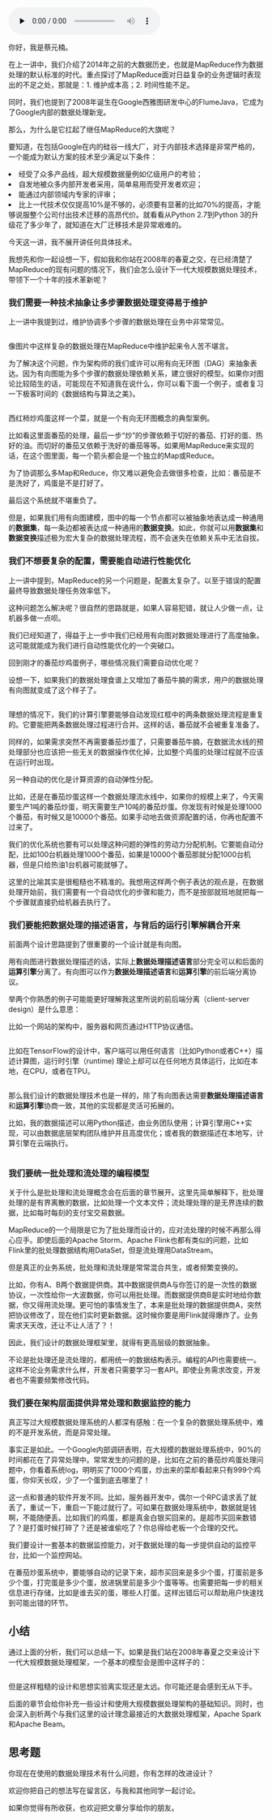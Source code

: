<audio id="audio" title="02 | MapReduce后谁主沉浮：怎样设计下一代数据处理技术？" controls="" preload="none"><source id="mp3" src="https://static001.geekbang.org/resource/audio/cf/2e/cfa3ad6a9032653d841af44d83ab0e2e.mp3"></audio>

你好，我是蔡元楠。

在上一讲中，我们介绍了2014年之前的大数据历史，也就是MapReduce作为数据处理的默认标准的时代。重点探讨了MapReduce面对日益复杂的业务逻辑时表现出的不足之处，那就是：1. 维护成本高；2. 时间性能不足。

同时，我们也提到了2008年诞生在Google西雅图研发中心的FlumeJava，它成为了Google内部的数据处理新宠。

那么，为什么是它扛起了继任MapReduce的大旗呢？

要知道，在包括Google在内的硅谷一线大厂，对于内部技术选择是非常严格的，一个能成为默认方案的技术至少满足以下条件：

<li>
经受了众多产品线，超大规模数据量例如亿级用户的考验；
</li>
<li>
自发地被众多内部开发者采用，简单易用而受开发者欢迎；
</li>
<li>
能通过内部领域内专家的评审；
</li>
<li>
比上一代技术仅仅提高10%是不够的，必须要有显著的比如70%的提高，才能够说服整个公司付出技术迁移的高昂代价。就看看从Python 2.7到Python 3的升级花了多少年了，就知道在大厂迁移技术是异常艰难的。
</li>

今天这一讲，我不展开讲任何具体技术。

我想先和你一起设想一下，假如我和你站在2008年的春夏之交，在已经清楚了MapReduce的现有问题的情况下，我们会怎么设计下一代大规模数据处理技术，带领下一个十年的技术革新呢？

### 我们需要一种技术抽象让多步骤数据处理变得易于维护

上一讲中我提到过，维护协调多个步骤的数据处理在业务中非常常见。

<img src="https://static001.geekbang.org/resource/image/44/c7/449ebd6c5950f5b7691d34d13a781ac7.jpg" alt="">

像图片中这样复杂的数据处理在MapReduce中维护起来令人苦不堪言。

为了解决这个问题，作为架构师的我们或许可以用有向无环图（DAG）来抽象表达。因为有向图能为多个步骤的数据处理依赖关系，建立很好的模型。如果你对图论比较陌生的话，可能现在不知道我在说什么，你可以看下面一个例子，或者复习一下极客时间的《数据结构与算法之美》。

<img src="https://static001.geekbang.org/resource/image/26/83/26072f95c409381f3330b77d93150183.png" alt="">

西红柿炒鸡蛋这样一个菜，就是一个有向无环图概念的典型案例。

比如看这里面番茄的处理，最后一步“炒”的步骤依赖于切好的番茄、打好的蛋、热好的油。而切好的番茄又依赖于洗好的番茄等等。如果用MapReduce来实现的话，在这个图里面，每一个箭头都会是一个独立的Map或Reduce。

为了协调那么多Map和Reduce，你又难以避免会去做很多检查，比如：番茄是不是洗好了，鸡蛋是不是打好了。

最后这个系统就不堪重负了。

但是，如果我们用有向图建模，图中的每一个节点都可以被抽象地表达成一种通用的**数据集**，每一条边都被表达成一种通用的**数据变换**。如此，你就可以用**数据集**和**数据变换**描述极为宏大复杂的数据处理流程，而不会迷失在依赖关系中无法自拔。

### 我们不想要复杂的配置，需要能自动进行性能优化

上一讲中提到，MapReduce的另一个问题是，配置太复杂了。以至于错误的配置最终导致数据处理任务效率低下。

这种问题怎么解决呢？很自然的思路就是，如果人容易犯错，就让人少做一点，让机器多做一点呗。

我们已经知道了，得益于上一步中我们已经用有向图对数据处理进行了高度抽象。这可能就能成为我们进行自动性能优化的一个突破口。

回到刚才的番茄炒鸡蛋例子，哪些情况我们需要自动优化呢？

设想一下，如果我们的数据处理食谱上又增加了番茄牛腩的需求，用户的数据处理有向图就变成了这个样子了。

<img src="https://static001.geekbang.org/resource/image/dc/a7/dc07e6cccdcc892bf6dff9a288e7f3a7.jpg" alt="">

理想的情况下，我们的计算引擎要能够自动发现红框中的两条数据处理流程是重复的。它要能把两条数据处理过程进行合并。这样的话，番茄就不会被重复准备了。

同样的，如果需求突然不再需要番茄炒蛋了，只需要番茄牛腩，在数据流水线的预处理部分也应该把一些无关的数据操作优化掉，比如整个鸡蛋的处理过程就不应该在运行时出现。

另一种自动的优化是计算资源的自动弹性分配。

比如，还是在番茄炒蛋这样一个数据处理流水线中，如果你的规模上来了，今天需要生产1吨的番茄炒蛋，明天需要生产10吨的番茄炒蛋。你发现有时候是处理1000个番茄，有时候又是10000个番茄。如果手动地去做资源配置的话，你再也配置不过来了。

我们的优化系统也要有可以处理这种问题的弹性的劳动力分配机制。它要能自动分配，比如100台机器处理1000个番茄，如果是10000个番茄那就分配1000台机器，但是只给热油1台机器可能就够了。

这里的比喻其实是很粗糙也不精准的。我想用这样两个例子表达的观点是，在数据处理开始前，我们需要有一个自动优化的步骤和能力，而不是按部就班地就把每一个步骤就直接扔给机器去执行了。

### 我们要能把数据处理的描述语言，与背后的运行引擎解耦合开来

前面两个设计思路提到了很重要的一个设计就是有向图。

用有向图进行数据处理描述的话，实际上**数据处理描述语言**部分完全可以和后面的**运算引擎**分离了。有向图可以作为**数据处理描述语言**和**运算引擎**的前后端分离协议。

举两个你熟悉的例子可能能更好理解我这里所说的前后端分离（client-server design）是什么意思：

比如一个网站的架构中，服务器和网页通过HTTP协议通信。

<img src="https://static001.geekbang.org/resource/image/22/b4/22c92b5a9dd6e4d9fc07a8ac61fff2b4.png" alt="">

比如在TensorFlow的设计中，客户端可以用任何语言（比如Python或者C++）描述计算图，运行时引擎（runtime) 理论上却可以在任何地方具体运行，比如在本地，在CPU，或者在TPU。

<img src="https://static001.geekbang.org/resource/image/f9/06/f9e2bb76a168469f572c91d0c5a0bf06.png" alt="">

那么我们设计的数据处理技术也是一样的，除了有向图表达需要**数据处理描述语言**和**运算引擎**协商一致，其他的实现都是灵活可拓展的。

比如，我的数据描述可以用Python描述，由业务团队使用；计算引擎用C++实现，可以由数据底层架构团队维护并且高度优化；或者我的数据描述在本地写，计算引擎在云端执行。

<img src="https://static001.geekbang.org/resource/image/d7/b8/d77857341e194bae59ce099e7d68c9b8.png" alt="">

### 我们要统一批处理和流处理的编程模型

关于什么是批处理和流处理概念会在后面的章节展开。这里先简单解释下，批处理处理的是有界离散的数据，比如处理一个文本文件；流处理处理的是无界连续的数据，比如每时每刻的支付宝交易数据。

MapReduce的一个局限是它为了批处理而设计的，应对流处理的时候不再那么得心应手。即使后面的Apache Storm、Apache Flink也都有类似的问题，比如Flink里的批处理数据结构用DataSet，但是流处理用DataStream。

但是真正的业务系统，批处理和流处理是常常混合共生，或者频繁变换的。

比如，你有A、B两个数据提供商。其中数据提供商A与你签订的是一次性的数据协议，一次性给你一大波数据，你可以用批处理。而数据提供商B是实时地给你数据，你又得用流处理。更可怕的事情发生了，本来是批处理的数据提供商A，突然把协议修改了，现在他们实时更新数据。这时候你要是用Flink就得爆炸了。业务需求天天改，还让不让人活了？！

因此，我们设计的数据处理框架里，就得有更高层级的数据抽象。

不论是批处理还是流处理的，都用统一的数据结构表示。编程的API也需要统一。这样不论业务需求什么样，开发者只需要学习一套API。即使业务需求改变，开发者也不需要频繁修改代码。

### 我们要在架构层面提供异常处理和数据监控的能力

真正写过大规模数据处理系统的人都深有感触：在一个复杂的数据处理系统中，难的不是开发系统，而是异常处理。

事实正是如此。一个Google内部调研表明，在大规模的数据处理系统中，90%的时间都花在了异常处理中。常常发生的问题的是，比如在之前的番茄炒鸡蛋处理问题中，你看着系统log，明明买了1000个鸡蛋，炒出来的菜却看起来只有999个鸡蛋，你仰天长叹，少了一个蛋到底去哪里了！

这一点和普通的软件开发不同。比如，服务器开发中，偶尔一个RPC请求丢了就丢了，重试一下，重启一下能过就行了。可如果在数据处理系统中，数据就是钱啊，不能随便丢。比如我们的鸡蛋，都是真金白银买回来的。是超市买回来数错了？是打蛋时候打碎了？还是被谁偷吃了？你总得给老板一个合理的交代。

我们要设计一套基本的数据监控能力，对于数据处理的每一步提供自动的监控平台，比如一个监控网站。

在番茄炒蛋系统中，要能够自动的记录下来，超市买回来是多少个蛋，打蛋前是多少个蛋，打完蛋是多少个蛋，放进锅里前是多少个蛋等等。也需要把每一步的相关信息进行存储，比如是谁去买的蛋，哪些人打蛋。这样出错后可以帮助用户快速找到可能出错的环节。

## 小结

通过上面的分析，我们可以总结一下。如果是我们站在2008年春夏之交来设计下一代大规模数据处理框架，一个基本的模型会是图中这样子的：

<img src="https://static001.geekbang.org/resource/image/53/2e/53aa1aad08b11e6c2db5cf8bb584572e.png" alt="">

但是这样粗糙的设计和思想实验离实现还是太远。你可能还是会感到无从下手。

后面的章节会给你补充一些设计和使用大规模数据处理架构的基础知识。同时，也会深入剖析两个与我们这里的设计理念最接近的大数据处理框架，Apache Spark和Apache Beam。

## 思考题

你现在在使用的数据处理技术有什么问题，你有怎样的改进设计？

欢迎你把自己的想法写在留言区，与我和其他同学一起讨论。

如果你觉得有所收获，也欢迎把文章分享给你的朋友。


